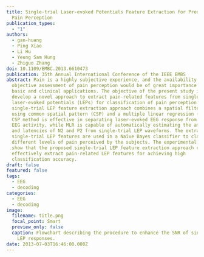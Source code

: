 ```yaml
---
title: Single-trial Laser-evoked Potentials Feature Extraction for Prediction of
  Pain Perception
publication_types:
  - "1"
authors:
  - gan-huang
  - Ping Xiao
  - Li Hu
  - Yeung Sam Hung
  - Zhiguo Zhang
doi: 10.1109/EMBC.2013.6610473
publication: 35th Annual International Conference of the IEEE EMBS
abstract: Pain is a highly subjective experience, and the availability of an
  objective assessment of pain perception would be of great importance for both
  basic and clinical applications. The objective of the present study is to
  develop a novel approach to extract pain-related features from single-trial
  laser-evoked potentials (LEPs) for classification of pain perception. The
  single-trial LEP feature extraction approach combines a spatial filtering
  using common spatial pattern (CSP) and a multiple linear regression (MLR). The
  CSP method is effective in separating laser-evoked EEG response from ongoing
  EEG activity, while MLR is capable of automatically estimating the amplitudes
  and latencies of N2 and P2 from single-trial LEP waveforms. The extracted
  single-trial LEP features are used in a Naïve Bayes classifier to classify
  different levels of pain perceived by the subjects. The experimental results
  show that the proposed single-trial LEP feature extraction approach can
  effectively extract pain-related LEP features for achieving high
  classification accuracy.
draft: false
featured: false
tags:
  - EEG
  - decoding
categories:
  - EEG
  - decoding
image:
  filename: title.png
  focal_point: Smart
  preview_only: false
  caption: Flowchart describing the procedure to enhance the SNR of single-trial
    LEP responses.
date: 2013-07-03T16:46:00.000Z
---
```

